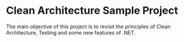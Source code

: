 # Clean Architecture Sample Project

The main objective of this project is to revisit the principles of Clean Architecture, Testing and some new features of .NET.
